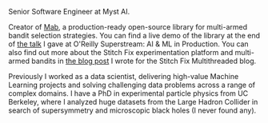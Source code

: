 Senior Software Engineer at Myst AI.

Creator of [Mab](https://github.com/stitchfix/mab), a production-ready open-source library for multi-armed bandit selection strategies. You can find a live demo of the library at the end of [the talk](https://learning.oreilly.com/videos/ai-superstream-series/0636920541356/0636920541356-video333183) I gave at O'Reilly Superstream: AI & ML in Production. You can also find out more about the Stitch Fix experimentation platform and multi-armed bandits in [the blog post](https://multithreaded.stitchfix.com/blog/2020/08/05/bandits/) I wrote for the Stitch Fix Multithreaded blog.

Previously I worked as a data scientist, delivering high-value Machine Learning projects and solving challenging data problems across a range of complex domains. I have a PhD in experimental particle physics from UC Berkeley, where I analyzed huge datasets from the Large Hadron Collider in search of supersymmetry and microscopic black holes (I never found any). 
